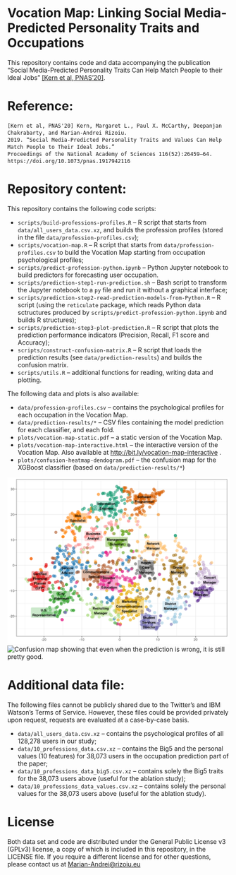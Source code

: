 Vocation Map: Linking Social Media-Predicted Personality Traits and
Occupations
================

This repository contains code and data accompanying the publication
“Social Media-Predicted Personality Traits Can Help Match People to
their Ideal Jobs” [\[Kern et al,
PNAS’20\]](https://www.pnas.org/content/116/52/26459).

# Reference:

    [Kern et al, PNAS'20] Kern, Margaret L., Paul X. McCarthy, Deepanjan Chakrabarty, and Marian-Andrei Rizoiu. 
    2019. “Social Media-Predicted Personality Traits and Values Can Help Match People to Their Ideal Jobs.” 
    Proceedings of the National Academy of Sciences 116(52):26459–64. https://doi.org/10.1073/pnas.1917942116 

# Repository content:

This repository contains the following code scripts:

  - `scripts/build-professions-profiles.R` – R script that starts from
    `data/all_users_data.csv.xz`, and builds the profession profiles
    (stored in the file `data/profession-profiles.csv`);
  - `scripts/vocation-map.R` – R script that starts from
    `data/profession-profiles.csv` to build the Vocation Map starting
    from occupation psychological profiles;
  - `scripts/predict-profession-python.ipynb` – Python Jupyter notebook
    to build predictors for forecasting user occupation.
  - `scripts/prediction-step1-run-prediction.sh` – Bash script to
    transform the Jupyter notebook to a `py` file and run it without a
    graphical interface;
  - `scripts/prediction-step2-read-prediction-models-from-Python.R` – R
    script (using the `reticulate` package, which reads Python data
    sctructures produced by `scripts/predict-profession-python.ipynb`
    and builds R structures);
  - `scripts/prediction-step3-plot-prediction.R` – R script that plots
    the prediction performance indicators (Precision, Recall, F1 score
    and Accuracy);
  - `scripts/construct-confusion-matrix.R` – R script that loads the
    prediction results (see `data/prediction-results`) and builds the
    confusion matrix.
  - `scripts/utils.R` – additional functions for reading, writing data
    and plotting.

The following data and plots is also available:

  - `data/profession-profiles.csv` – contains the psychological profiles
    for each occupation in the Vocation Map.
  - `data/prediction-results/*` – CSV files containing the model
    prediction for each classifier, and each fold.
  - `plots/vocation-map-static.pdf` – a static version of the Vocation
    Map.
  - `plots/vocation-map-interactive.html` – the interactive version of
    the Vocation Map. Also available at
    <http://bit.ly/vocation-map-interactive> .
  - `plots/confusion-heatmap-dendogram.pdf` – the confusion map for the
    XGBoost classifier (based on `data/prediction-results/*`)

![A static version of the Vocation Map.](plots/vocation-map-static.png)
![Confusion map showing that even when the prediction is wrong, it is
still pretty good.](plots/confusion-heatmap-dendogram.png)

# Additional data file:

The following files cannot be publicly shared due to the Twitter’s and
IBM Watson’s Terms of Service. However, these files could be provided
privately upon request, requests are evaluated at a case-by-case basis.

  - `data/all_users_data.csv.xz` – contains the psychological profiles
    of all 128,278 users in our study;
  - `data/10_professions_data.csv.xz` – contains the Big5 and the
    personal values (10 features) for 38,073 users in the occupation
    prediction part of the paper;
  - `data/10_professions_data_big5.csv.xz` – contains solely the Big5
    traits for the 38,073 users above (useful for the ablation study);
  - `data/10_professions_data_values.csv.xz` – contains solely the
    personal values for the 38,073 users above (useful for the ablation
    study).

# License

Both data set and code are distributed under the General Public License
v3 (GPLv3) license, a copy of which is included in this repository, in
the LICENSE file. If you require a different license and for other
questions, please contact us at <Marian-Andrei@rizoiu.eu>
